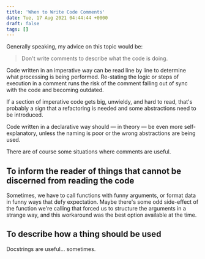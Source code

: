 ```yaml
---
title: 'When to Write Code Comments'
date: Tue, 17 Aug 2021 04:44:44 +0000
draft: false
tags: []
---
```


Generally speaking, my advice on this topic would be:

> Don't write comments to describe what the code is doing.

Code written in an imperative way can be read line by line to determine what processing is being performed. Re-stating the logic or steps of execution in a comment runs the risk of the comment falling out of sync with the code and becoming outdated.

If a section of imperative code gets big, unwieldy, and hard to read, that's probably a sign that a refactoring is needed and some abstractions need to be introduced.

Code written in a declarative way should — in theory — be even more self-explanatory, unless the naming is poor or the wrong abstractions are being used.

There are of course some situations where comments are useful.

To inform the reader of things that cannot be discerned from reading the code
-----------------------------------------------------------------------------

Sometimes, we have to call functions with funny arguments, or format data in funny ways that defy expectation. Maybe there's some odd side-effect of the function we're calling that forced us to structure the arguments in a strange way, and this workaround was the best option available at the time.

To describe how a thing should be used
--------------------------------------

Docstrings are useful... sometimes.
